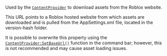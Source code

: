 Used by the [`ContentProvider`](https://create.roblox.com/docs/reference/engine/classes/ContentProvider) to download assets from the Roblox
website.

This URL points to a Roblox hosted website from which assets are
downloaded and is pulled from the AppSettings.xml file, located in the
version-hash folder.

It is possible to overwrite this property using the
[`ContentProvider:SetBaseUrl()`](https://create.roblox.com/docs/reference/engine/classes/ContentProvider#SetBaseUrl) function in the command bar; however,
this is not recommended and may cause asset loading issues.